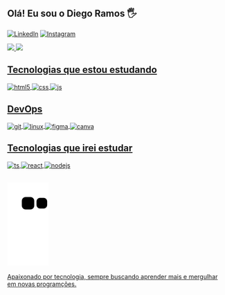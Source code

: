 ## Olá! Eu sou o Diego Ramos 🖐️

[![LinkedIn](https://img.shields.io/badge/LinkedIn-0077B5?style=for-the-badge&logo=linkedin&logoColor=white)](https://www.linkedin.com/in/diêgo-ramos-137430248/)
[![Instagram](https://img.shields.io/badge/Instagram-E4405F?style=for-the-badge&logo=instagram&logoColor=white)](https://www.instagram.com/giga_mtb/)

<div>
<a href="https://github.com/diegoframos81"> 
<img height="145em" src="https://github-readme-stats.vercel.app/api?username=diegoframos81&show_icons=true&theme=github_dark&count_private=true">
<img height="145em" src="https://github-readme-stats.vercel.app/api/top-langs/?username=diegoframos81&layout=compact&langs_count=7&theme=github_dark">
</div>

## Tecnologias que estou estudando

<div style="display: inline_block">
  <img align="center" alt="html5" src="https://img.shields.io/badge/HTML5-E34F26?style=for-the-badge&logo=html5&logoColor=white" />
  <img align="center" alt="css" src="https://img.shields.io/badge/CSS3-1572B6?style=for-the-badge&logo=css3&logoColor=white" />
  <img align="center" alt="js" src="https://img.shields.io/badge/JavaScript-F7DF1E?style=for-the-badge&logo=javascript&logoColor=black" />

 ## DevOps
  
  <img align="center" alt="git" src="https://img.shields.io/badge/GIT-E44C30?style=for-the-badge&logo=git&logoColor=white" />
  <img align="center" alt="linux" src="https://img.shields.io/badge/Linux-FCC624?style=for-the-badge&logo=linux&logoColor=black" />
  <img align="center" alt="figma" src="https://img.shields.io/badge/Figma-F24E1E?style=for-the-badge&logo=figma&logoColor=white" />
  <img align="center" alt="canva" src="https://img.shields.io/badge/Canva-%2300C4CC.svg?&style=for-the-badge&logo=Canva&logoColor=white" />

  ## Tecnologias que irei estudar
  <img align="center" alt="ts" src="https://img.shields.io/badge/TypeScript-007ACC?style=for-the-badge&logo=typescript&logoColor=white" />
  <img align="center" alt="react" src="https://img.shields.io/badge/React-20232A?style=for-the-badge&logo=react&logoColor=61DAFB" />
  <img align="center" alt="nodejs" src="https://img.shields.io/badge/Node.js-43853D?style=for-the-badge&logo=node.js&logoColor=white" />
  
</div><br/>

![Snake animation](https://github.com/diegoframos81/diegoframos81/blob/output/github-contribution-grid-snake.svg)

Apaixonado por tecnologia, sempre buscando aprender mais e mergulhar em novas programções.


